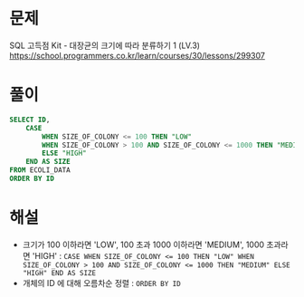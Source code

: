 # 문제
SQL 고득점 Kit - 대장균의 크기에 따라 분류하기 1 (LV.3)
https://school.programmers.co.kr/learn/courses/30/lessons/299307


# 풀이

```SQL
SELECT ID,
    CASE
        WHEN SIZE_OF_COLONY <= 100 THEN "LOW"
        WHEN SIZE_OF_COLONY > 100 AND SIZE_OF_COLONY <= 1000 THEN "MEDIUM"
        ELSE "HIGH"
    END AS SIZE
FROM ECOLI_DATA
ORDER BY ID
```


# 해설
* 크기가 100 이하라면 'LOW', 100 초과 1000 이하라면 'MEDIUM', 1000 초과라면 'HIGH' :
  `CASE
  WHEN SIZE_OF_COLONY <= 100 THEN "LOW"
  WHEN SIZE_OF_COLONY > 100 AND SIZE_OF_COLONY <= 1000 THEN "MEDIUM"
  ELSE "HIGH"
  END AS SIZE`
* 개체의 ID 에 대해 오름차순 정렬 : `ORDER BY ID`